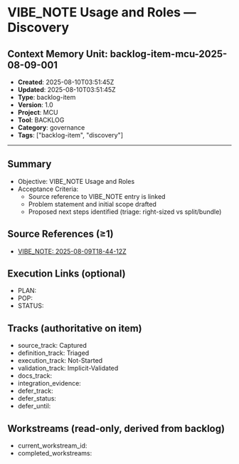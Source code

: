 # VIBE_NOTE Usage and Roles — Discovery

## Context Memory Unit: backlog-item-mcu-2025-08-09-001
- **Created**: 2025-08-10T03:51:45Z
- **Updated**: 2025-08-10T03:51:45Z
- **Type**: backlog-item
- **Version**: 1.0
- **Project**: MCU
- **Tool**: BACKLOG
- **Category**: governance
- **Tags**: ["backlog-item", "discovery"]

---

## Summary
- Objective: VIBE_NOTE Usage and Roles
- Acceptance Criteria:
  - Source reference to VIBE_NOTE entry is linked
  - Problem statement and initial scope drafted
  - Proposed next steps identified (triage: right-sized vs split/bundle)

## Source References (≥1)
- [VIBE_NOTE: 2025-08-09T18-44-12Z](../../VIBE_NOTE.md#note-2025-08-09T18-44-12Z)

## Execution Links (optional)
- PLAN: 
- POP: 
- STATUS: 

## Tracks (authoritative on item)
- source_track: Captured
- definition_track: Triaged
- execution_track: Not-Started
- validation_track: Implicit-Validated
- docs_track: 
- integration_evidence: 
- defer_track: 
- defer_status: 
- defer_until: 

## Workstreams (read-only, derived from backlog)
- current_workstream_id: 
- completed_workstreams: 
